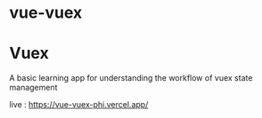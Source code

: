 # vue-vuex

# Vuex

A basic learning app for understanding the workflow of vuex state management

live : https://vue-vuex-phi.vercel.app/
